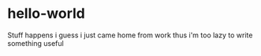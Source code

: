 # hello-world
Stuff happens i guess
i just came home from work thus i'm too lazy to write something useful
